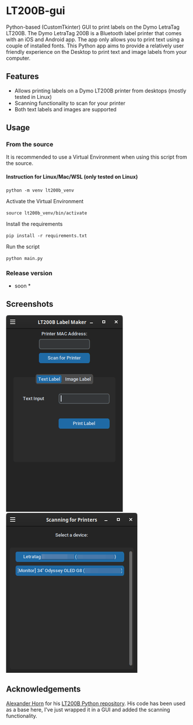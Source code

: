 # LT200B-gui
Python-based (CustomTkinter) GUI to print labels on the Dymo LetraTag LT200B.
The Dymo LetraTag 200B is a Bluetooth label printer that comes with an iOS and Android app. The app only allows you to print text using a couple of installed fonts. 
This Python app aims to provide a relatively user friendly experience on the Desktop to print text and image labels from your computer.

## Features
- Allows printing labels on a Dymo LT200B printer from desktops (mostly tested in Linux)
- Scanning functionality to scan for your printer
- Both text labels and images are supported

## Usage
### From the source
It is recommended to use a Virtual Environment when using this script from the source.
#### Instruction for Linux/Mac/WSL (only tested on Linux)
`python -m venv lt200b_venv`

Activate the Virtual Environment

`source lt200b_venv/bin/activate`

Install the requirements

`pip install -r requirements.txt`

Run the script

`python main.py`

### Release version
* soon *

## Screenshots

![Main window](https://github.com/sgilissen/LT200B-gui/blob/main/screenshots/main.png?raw=true)
![Scanning for devices](https://github.com/sgilissen/LT200B-gui/blob/main/screenshots/scan.png?raw=true)

## Acknowledgements
[Alexander Horn](https://github.com/alexhorn) for his [LT200B Python repository](https://github.com/alexhorn/lt200b). His code has been used as a base here, I've just wrapped it in a GUI and added the scanning functionality.

